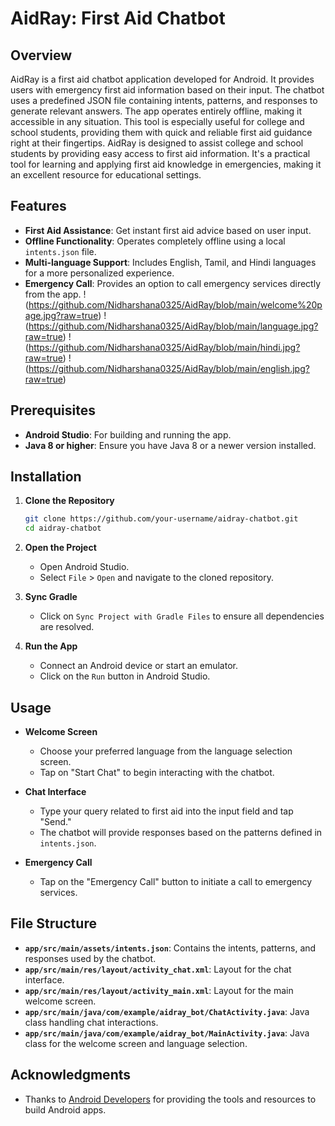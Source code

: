 # AidRay: First Aid Chatbot

## Overview

AidRay is a first aid chatbot application developed for Android. It provides users with emergency first aid information based on their input. The chatbot uses a predefined JSON file containing intents, patterns, and responses to generate relevant answers. The app operates entirely offline, making it accessible in any situation. This tool is especially useful for college and school students, providing them with quick and reliable first aid guidance right at their fingertips.
AidRay is designed to assist college and school students by providing easy access to first aid information. It's a practical tool for learning and applying first aid knowledge in emergencies, making it an excellent resource for educational settings.

## Features

- **First Aid Assistance**: Get instant first aid advice based on user input.
- **Offline Functionality**: Operates completely offline using a local `intents.json` file.
- **Multi-language Support**: Includes English, Tamil, and Hindi languages for a more personalized experience.
- **Emergency Call**: Provides an option to call emergency services directly from the app.
!(https://github.com/Nidharshana0325/AidRay/blob/main/welcome%20page.jpg?raw=true)
!(https://github.com/Nidharshana0325/AidRay/blob/main/language.jpg?raw=true)
!(https://github.com/Nidharshana0325/AidRay/blob/main/hindi.jpg?raw=true)
!(https://github.com/Nidharshana0325/AidRay/blob/main/english.jpg?raw=true)
## Prerequisites

- **Android Studio**: For building and running the app.
- **Java 8 or higher**: Ensure you have Java 8 or a newer version installed.

## Installation

1. **Clone the Repository**
    ```bash
    git clone https://github.com/your-username/aidray-chatbot.git
    cd aidray-chatbot
    ```

2. **Open the Project**
    - Open Android Studio.
    - Select `File` > `Open` and navigate to the cloned repository.

3. **Sync Gradle**
    - Click on `Sync Project with Gradle Files` to ensure all dependencies are resolved.

4. **Run the App**
    - Connect an Android device or start an emulator.
    - Click on the `Run` button in Android Studio.

## Usage

- **Welcome Screen**
    - Choose your preferred language from the language selection screen.
    - Tap on "Start Chat" to begin interacting with the chatbot.

- **Chat Interface**
    - Type your query related to first aid into the input field and tap "Send."
    - The chatbot will provide responses based on the patterns defined in `intents.json`.

- **Emergency Call**
    - Tap on the "Emergency Call" button to initiate a call to emergency services.

## File Structure

- **`app/src/main/assets/intents.json`**: Contains the intents, patterns, and responses used by the chatbot.
- **`app/src/main/res/layout/activity_chat.xml`**: Layout for the chat interface.
- **`app/src/main/res/layout/activity_main.xml`**: Layout for the main welcome screen.
- **`app/src/main/java/com/example/aidray_bot/ChatActivity.java`**: Java class handling chat interactions.
- **`app/src/main/java/com/example/aidray_bot/MainActivity.java`**: Java class for the welcome screen and language selection.


## Acknowledgments

- Thanks to [Android Developers](https://developer.android.com/) for providing the tools and resources to build Android apps.


